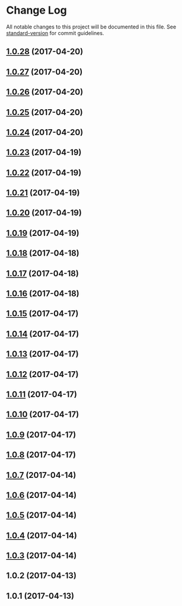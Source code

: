 # Change Log

All notable changes to this project will be documented in this file.
See [standard-version](https://github.com/conventional-changelog/standard-version) for commit guidelines.

<a name="1.0.28"></a>
## [1.0.28](https://github.com/dadviegas/melpack/compare/melpack-module-builder@1.0.2...melpack-module-builder@1.0.28) (2017-04-20)




<a name="1.0.27"></a>
## [1.0.27](https://github.com/dadviegas/melpack/compare/melpack-module-builder@1.0.2...melpack-module-builder@1.0.27) (2017-04-20)




<a name="1.0.26"></a>
## [1.0.26](https://github.com/dadviegas/melpack/compare/melpack-module-builder@1.0.2...melpack-module-builder@1.0.26) (2017-04-20)




<a name="1.0.25"></a>
## [1.0.25](https://github.com/dadviegas/melpack/compare/melpack-module-builder@1.0.2...melpack-module-builder@1.0.25) (2017-04-20)




<a name="1.0.24"></a>
## [1.0.24](https://github.com/dadviegas/melpack/compare/melpack-module-builder@1.0.2...melpack-module-builder@1.0.24) (2017-04-20)




<a name="1.0.23"></a>
## [1.0.23](https://github.com/dadviegas/melpack/compare/melpack-module-builder@1.0.2...melpack-module-builder@1.0.23) (2017-04-19)




<a name="1.0.22"></a>
## [1.0.22](https://github.com/dadviegas/melpack/compare/melpack-module-builder@1.0.2...melpack-module-builder@1.0.22) (2017-04-19)




<a name="1.0.21"></a>
## [1.0.21](https://github.com/dadviegas/melpack/compare/melpack-module-builder@1.0.2...melpack-module-builder@1.0.21) (2017-04-19)




<a name="1.0.20"></a>
## [1.0.20](https://github.com/dadviegas/melpack/compare/melpack-module-builder@1.0.2...melpack-module-builder@1.0.20) (2017-04-19)




<a name="1.0.19"></a>
## [1.0.19](https://github.com/dadviegas/melpack/compare/melpack-module-builder@1.0.2...melpack-module-builder@1.0.19) (2017-04-19)




<a name="1.0.18"></a>
## [1.0.18](https://github.com/dadviegas/melpack/compare/melpack-module-builder@1.0.2...melpack-module-builder@1.0.18) (2017-04-18)




<a name="1.0.17"></a>
## [1.0.17](https://github.com/dadviegas/melpack/compare/melpack-module-builder@1.0.2...melpack-module-builder@1.0.17) (2017-04-18)




<a name="1.0.16"></a>
## [1.0.16](https://github.com/dadviegas/melpack/compare/melpack-module-builder@1.0.2...melpack-module-builder@1.0.16) (2017-04-18)




<a name="1.0.15"></a>
## [1.0.15](https://github.com/dadviegas/melpack/compare/melpack-module-builder@1.0.2...melpack-module-builder@1.0.15) (2017-04-17)

<a name="1.0.14"></a>
## [1.0.14](https://github.com/dadviegas/melpack/compare/melpack-module-builder@1.0.2...melpack-module-builder@1.0.14) (2017-04-17)

<a name="1.0.13"></a>
## [1.0.13](https://github.com/dadviegas/melpack/compare/melpack-module-builder@1.0.2...melpack-module-builder@1.0.13) (2017-04-17)

<a name="1.0.12"></a>
## [1.0.12](https://github.com/dadviegas/melpack/compare/melpack-module-builder@1.0.9...melpack-module-builder@1.0.12) (2017-04-17)

<a name="1.0.11"></a>
## [1.0.11](https://github.com/dadviegas/melpack/compare/melpack-module-builder@1.0.9...melpack-module-builder@1.0.11) (2017-04-17)

<a name="1.0.10"></a>
## [1.0.10](https://github.com/dadviegas/melpack/compare/melpack-module-builder@1.0.9...melpack-module-builder@1.0.10) (2017-04-17)

<a name="1.0.9"></a>
## [1.0.9](https://github.com/dadviegas/melpack/compare/melpack-module-builder@1.0.8...melpack-module-builder@1.0.9) (2017-04-17)

<a name="1.0.8"></a>
## [1.0.8](https://github.com/dadviegas/melpack/compare/melpack-module-builder@1.0.7...melpack-module-builder@1.0.8) (2017-04-17)

<a name="1.0.7"></a>
## [1.0.7](https://github.com/dadviegas/melpack/compare/melpack-module-builder@1.0.6...melpack-module-builder@1.0.7) (2017-04-14)

<a name="1.0.6"></a>
## [1.0.6](https://github.com/dadviegas/melpack/compare/melpack-module-builder@1.0.3...melpack-module-builder@1.0.6) (2017-04-14)

<a name="1.0.5"></a>
## [1.0.5](https://github.com/dadviegas/melpack/compare/melpack-module-builder@1.0.3...melpack-module-builder@1.0.5) (2017-04-14)

<a name="1.0.4"></a>
## [1.0.4](https://github.com/dadviegas/melpack/compare/melpack-module-builder@1.0.3...melpack-module-builder@1.0.4) (2017-04-14)

<a name="1.0.3"></a>
## [1.0.3](https://github.com/dadviegas/melpack/compare/melpack-module-builder@1.0.2...melpack-module-builder@1.0.3) (2017-04-14)

<a name="1.0.2"></a>
## 1.0.2 (2017-04-13)

<a name="1.0.1"></a>
## 1.0.1 (2017-04-13)
